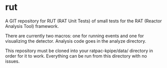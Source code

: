# rut
A GIT repository for RUT (RAT Unit Tests) of small tests for the 
RAT (Reactor Analysis Tool) framework.

There are currently two macros: one for running events and one
for visualizing the detector. Analysis code goes in the analyze
directory.

This repository must be cloned into your ratpac-kpipe/data/
directory in order for it to work. Everything can be run from
this directory with no issues.
